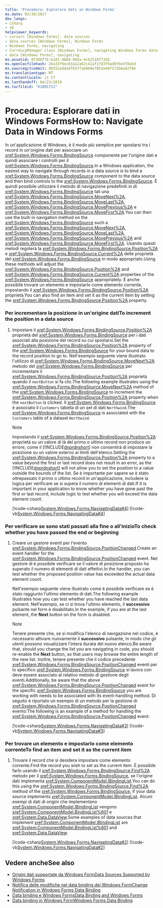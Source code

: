 ```yaml
---
title: 'Procedura: Esplorare dati in Windows Forms'
ms.date: 03/30/2017
dev_langs:
- csharp
- vb
helpviewer_keywords:
- cursors [Windows Forms], data sources
- data sources [Windows Forms], Windows Forms
- Windows Forms, navigating
- CurrencyManager class [Windows Forms], navigating Windows Forms data
- data [Windows Forms], navigating
ms.assetid: 97360f7b-b181-4084-966a-4c62518f735b
ms.openlocfilehash: 2ba33f9ecb3a12a62c41af17d3f9ad6f6e3f8a5d
ms.sourcegitcommit: 9b552addadfb57fab0b9e7852ed4f1f1b8a42f8e
ms.translationtype: MT
ms.contentlocale: it-IT
ms.lasthandoff: 04/23/2019
ms.locfileid: "61801712"
---
```

# <a name="how-to-navigate-data-in-windows-forms"></a><span data-ttu-id="d4872-102">Procedura: Esplorare dati in Windows Forms</span><span class="sxs-lookup"><span data-stu-id="d4872-102">How to: Navigate Data in Windows Forms</span></span>
<span data-ttu-id="d4872-103">In un'applicazione di Windows, è il modo più semplice per spostarsi tra i record in un'origine dati per associare un <xref:System.Windows.Forms.BindingSource> componente per l'origine dati e quindi associare i controlli per il <xref:System.Windows.Forms.BindingSource>.</span><span class="sxs-lookup"><span data-stu-id="d4872-103">In a Windows application, the easiest way to navigate through records in a data source is to bind a <xref:System.Windows.Forms.BindingSource> component to the data source and then bind controls to the <xref:System.Windows.Forms.BindingSource>.</span></span> <span data-ttu-id="d4872-104">È quindi possibile utilizzare il metodo di navigazione predefiniti in di <xref:System.Windows.Forms.BindingSource> tali una <xref:System.Windows.Forms.BindingSource.MoveNext%2A>, <xref:System.Windows.Forms.BindingSource.MoveLast%2A>, <xref:System.Windows.Forms.BindingSource.MovePrevious%2A> e <xref:System.Windows.Forms.BindingSource.MoveFirst%2A>.</span><span class="sxs-lookup"><span data-stu-id="d4872-104">You can then use the built-in navigation method on the <xref:System.Windows.Forms.BindingSource> such a <xref:System.Windows.Forms.BindingSource.MoveNext%2A>, <xref:System.Windows.Forms.BindingSource.MoveLast%2A>, <xref:System.Windows.Forms.BindingSource.MovePrevious%2A> and <xref:System.Windows.Forms.BindingSource.MoveFirst%2A>.</span></span> <span data-ttu-id="d4872-105">Usando questi metodi regolerà la <xref:System.Windows.Forms.BindingSource.Position%2A> e <xref:System.Windows.Forms.BindingSource.Current%2A> delle proprietà del <xref:System.Windows.Forms.BindingSource> in modo appropriato.</span><span class="sxs-lookup"><span data-stu-id="d4872-105">Using these methods will adjust the <xref:System.Windows.Forms.BindingSource.Position%2A> and <xref:System.Windows.Forms.BindingSource.Current%2A> properties of the <xref:System.Windows.Forms.BindingSource> appropriately.</span></span> <span data-ttu-id="d4872-106">È anche possibile trovare un elemento e impostarlo come elemento corrente, impostando il <xref:System.Windows.Forms.BindingSource.Position%2A> proprietà.</span><span class="sxs-lookup"><span data-stu-id="d4872-106">You can also find an item and set it as the current item by setting the <xref:System.Windows.Forms.BindingSource.Position%2A> property.</span></span>  
  
### <a name="to-increment-the-position-in-a-data-source"></a><span data-ttu-id="d4872-107">Per incrementare la posizione in un'origine dati</span><span class="sxs-lookup"><span data-stu-id="d4872-107">To increment the position in a data source</span></span>  
  
1. <span data-ttu-id="d4872-108">Impostare il <xref:System.Windows.Forms.BindingSource.Position%2A> proprietà del <xref:System.Windows.Forms.BindingSource> per i dati associati alla posizione del record su cui spostarsi.</span><span class="sxs-lookup"><span data-stu-id="d4872-108">Set the <xref:System.Windows.Forms.BindingSource.Position%2A> property of the <xref:System.Windows.Forms.BindingSource> for your bound data to the record position to go to.</span></span> <span data-ttu-id="d4872-109">Nell'esempio seguente viene illustrato l'utilizzo di <xref:System.Windows.Forms.BindingSource.MoveNext%2A> metodo del <xref:System.Windows.Forms.BindingSource> per incrementare il <xref:System.Windows.Forms.BindingSource.Position%2A> proprietà quando il `nextButton` si fa clic.</span><span class="sxs-lookup"><span data-stu-id="d4872-109">The following example illustrates using the <xref:System.Windows.Forms.BindingSource.MoveNext%2A> method of the <xref:System.Windows.Forms.BindingSource> to increment the <xref:System.Windows.Forms.BindingSource.Position%2A> property when the `nextButton` is clicked.</span></span> <span data-ttu-id="d4872-110">Il <xref:System.Windows.Forms.BindingSource> è associato il `Customers` tabella di un set di dati `Northwind`.</span><span class="sxs-lookup"><span data-stu-id="d4872-110">The <xref:System.Windows.Forms.BindingSource> is associated with the `Customers` table of a dataset `Northwind`.</span></span>  
  
    > [!NOTE]
    >  <span data-ttu-id="d4872-111">Impostando il <xref:System.Windows.Forms.BindingSource.Position%2A> proprietà su un valore di là del primo o ultimo record non produce un errore, come il [!INCLUDE[dnprdnshort](../../../includes/dnprdnshort-md.md)] non consentirà di impostare la posizione su un valore esterno ai limiti dell'elenco.</span><span class="sxs-lookup"><span data-stu-id="d4872-111">Setting the <xref:System.Windows.Forms.BindingSource.Position%2A> property to a value beyond the first or last record does not result in an error, as the [!INCLUDE[dnprdnshort](../../../includes/dnprdnshort-md.md)] will not allow you to set the position to a value outside the bounds of the list.</span></span> <span data-ttu-id="d4872-112">Se è importante per sapere se è stato oltrepassato il primo o ultimo record in un'applicazione, includere la logica per verificare se si supera il numero di elementi di dati.</span><span class="sxs-lookup"><span data-stu-id="d4872-112">If it is important in your application to know whether you have gone past the first or last record, include logic to test whether you will exceed the data element count.</span></span>  
  
     [!code-csharp[System.Windows.Forms.NavigatingData#4](~/samples/snippets/csharp/VS_Snippets_Winforms/System.Windows.Forms.NavigatingData/CS/Form1.cs#4)]
     [!code-vb[System.Windows.Forms.NavigatingData#4](~/samples/snippets/visualbasic/VS_Snippets_Winforms/System.Windows.Forms.NavigatingData/VB/Form1.vb#4)]  
  
### <a name="to-check-whether-you-have-passed-the-end-or-beginning"></a><span data-ttu-id="d4872-113">Per verificare se sono stati passati alla fine o all'inizio</span><span class="sxs-lookup"><span data-stu-id="d4872-113">To check whether you have passed the end or beginning</span></span>  
  
1. <span data-ttu-id="d4872-114">Creare un gestore eventi per l'evento <xref:System.Windows.Forms.BindingSource.PositionChanged>.</span><span class="sxs-lookup"><span data-stu-id="d4872-114">Create an event handler for the <xref:System.Windows.Forms.BindingSource.PositionChanged> event.</span></span> <span data-ttu-id="d4872-115">Nel gestore di è possibile verificare se il valore di posizione proposto ha superato il numero di elementi di dati effettivi.</span><span class="sxs-lookup"><span data-stu-id="d4872-115">In the handler, you can test whether the proposed position value has exceeded the actual data element count.</span></span>  
  
     <span data-ttu-id="d4872-116">Nell'esempio seguente viene illustrato come è possibile verificare se è stato raggiunto l'ultimo elemento di dati.</span><span class="sxs-lookup"><span data-stu-id="d4872-116">The following example illustrates how you can test whether you have reached the last data element.</span></span> <span data-ttu-id="d4872-117">Nell'esempio, se ci si trova l'ultimo elemento, il **successivo** pulsante nel form è disabilitato.</span><span class="sxs-lookup"><span data-stu-id="d4872-117">In the example, if you are at the last element, the **Next** button on the form is disabled.</span></span>  
  
    > [!NOTE]
    >  <span data-ttu-id="d4872-118">Tenere presente che, se si modifica l'elenco di navigazione nel codice, è necessario attivare nuovamente il **successivo** pulsante, in modo che gli utenti possono visualizzare l'intera durata del nuovo elenco.</span><span class="sxs-lookup"><span data-stu-id="d4872-118">Be aware that, should you change the list you are navigating in code, you should re-enable the **Next** button, so that users may browse the entire length of the new list.</span></span> <span data-ttu-id="d4872-119">Inoltre, tenere presente che il codice precedente <xref:System.Windows.Forms.BindingSource.PositionChanged> eventi per lo specifico <xref:System.Windows.Forms.BindingSource> si lavora con deve essere associato al relativo metodo di gestione degli eventi.</span><span class="sxs-lookup"><span data-stu-id="d4872-119">Additionally, be aware that the above <xref:System.Windows.Forms.BindingSource.PositionChanged> event for the specific <xref:System.Windows.Forms.BindingSource> you are working with needs to be associated with its event-handling method.</span></span> <span data-ttu-id="d4872-120">Di seguito è riportato un esempio di un metodo per la gestione di <xref:System.Windows.Forms.BindingSource.PositionChanged> evento:</span><span class="sxs-lookup"><span data-stu-id="d4872-120">The following is an example of a method for handling the <xref:System.Windows.Forms.BindingSource.PositionChanged> event:</span></span>  
  
     [!code-csharp[System.Windows.Forms.NavigatingData#3](~/samples/snippets/csharp/VS_Snippets_Winforms/System.Windows.Forms.NavigatingData/CS/Form1.cs#3)]
     [!code-vb[System.Windows.Forms.NavigatingData#3](~/samples/snippets/visualbasic/VS_Snippets_Winforms/System.Windows.Forms.NavigatingData/VB/Form1.vb#3)]  
  
### <a name="to-find-an-item-and-set-it-as-the-current-item"></a><span data-ttu-id="d4872-121">Per trovare un elemento e impostarlo come elemento corrente</span><span class="sxs-lookup"><span data-stu-id="d4872-121">To find an item and set it as the current item</span></span>  
  
1. <span data-ttu-id="d4872-122">Trovare il record che si desidera impostare come elemento corrente.</span><span class="sxs-lookup"><span data-stu-id="d4872-122">Find the record you wish to set as the current item.</span></span> <span data-ttu-id="d4872-123">È possibile farlo usando il <xref:System.Windows.Forms.BindingSource.Find%2A> metodo per il <xref:System.Windows.Forms.BindingSource>, se l'origine dati implementa <xref:System.ComponentModel.IBindingList>.</span><span class="sxs-lookup"><span data-stu-id="d4872-123">You can do this using the <xref:System.Windows.Forms.BindingSource.Find%2A> method of the <xref:System.Windows.Forms.BindingSource>, if your data source implements <xref:System.ComponentModel.IBindingList>.</span></span> <span data-ttu-id="d4872-124">Alcuni esempi di dati di origini che implementano <xref:System.ComponentModel.IBindingList> vengono <xref:System.ComponentModel.BindingList%601> e <xref:System.Data.DataView>.</span><span class="sxs-lookup"><span data-stu-id="d4872-124">Some examples of data sources that implement <xref:System.ComponentModel.IBindingList> are <xref:System.ComponentModel.BindingList%601> and <xref:System.Data.DataView>.</span></span>  
  
     [!code-csharp[System.Windows.Forms.NavigatingData#2](~/samples/snippets/csharp/VS_Snippets_Winforms/System.Windows.Forms.NavigatingData/CS/Form1.cs#2)]
     [!code-vb[System.Windows.Forms.NavigatingData#2](~/samples/snippets/visualbasic/VS_Snippets_Winforms/System.Windows.Forms.NavigatingData/VB/Form1.vb#2)]  
  
## <a name="see-also"></a><span data-ttu-id="d4872-125">Vedere anche</span><span class="sxs-lookup"><span data-stu-id="d4872-125">See also</span></span>

- [<span data-ttu-id="d4872-126">Origini dati supportate da Windows Form</span><span class="sxs-lookup"><span data-stu-id="d4872-126">Data Sources Supported by Windows Forms</span></span>](data-sources-supported-by-windows-forms.md)
- [<span data-ttu-id="d4872-127">Notifica delle modifiche nel data binding dei Windows Form</span><span class="sxs-lookup"><span data-stu-id="d4872-127">Change Notification in Windows Forms Data Binding</span></span>](change-notification-in-windows-forms-data-binding.md)
- [<span data-ttu-id="d4872-128">Data binding e Windows Forms</span><span class="sxs-lookup"><span data-stu-id="d4872-128">Data Binding and Windows Forms</span></span>](data-binding-and-windows-forms.md)
- [<span data-ttu-id="d4872-129">Data binding in Windows Form</span><span class="sxs-lookup"><span data-stu-id="d4872-129">Windows Forms Data Binding</span></span>](windows-forms-data-binding.md)
